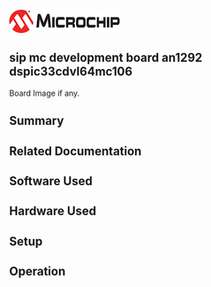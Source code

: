 ![image](images/microchip.jpg) 

## sip mc development board an1292 dspic33cdvl64mc106

Board Image if any.

## Summary


## Related Documentation


## Software Used 


## Hardware Used


## Setup


## Operation



